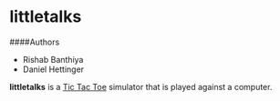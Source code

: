 # littletalks

####Authors
* Rishab Banthiya
* Daniel Hettinger


**littletalks** is a [Tic Tac Toe](https://en.wikipedia.org/wiki/Tic-tac-toe) simulator that is played against a computer.


